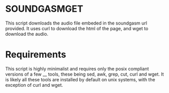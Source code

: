 # SOUNDGASMGET

This script downloads the audio file embeded in the soundgasm url provided. It uses curl to download the html of the page, and wget to download the audio.

# Requirements
This script is highly minimalist and requires only the posix compliant versions of a few __ tools, these being sed, awk, grep, cut, curl and wget.
It is likely all these tools are installed by default on unix systems, with the exception of curl and wget.
